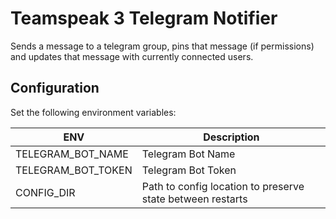 # Teamspeak 3 Telegram Notifier

Sends a message to a telegram group, pins that message (if permissions) 
and updates that message with currently connected users.

## Configuration

Set the following environment variables:

| ENV | Description |
|-----|-------------|
| TELEGRAM_BOT_NAME | Telegram Bot Name |
| TELEGRAM_BOT_TOKEN | Telegram Bot Token |
| CONFIG_DIR | Path to config location to preserve state between restarts |